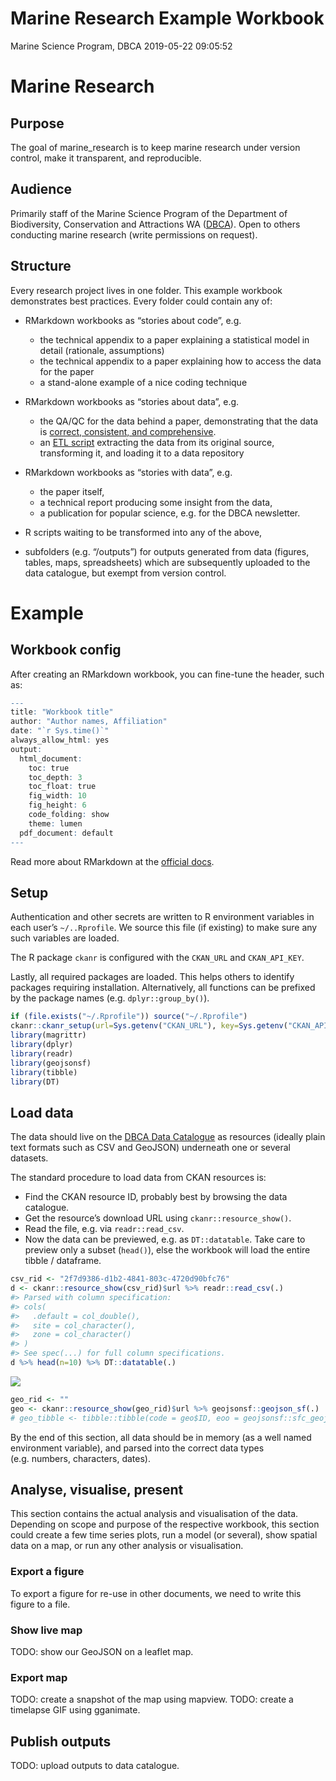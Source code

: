Marine Research Example Workbook
================
Marine Science Program, DBCA
2019-05-22 09:05:52

<!-- README.md is generated from README.Rmd. Please edit that file -->

# Marine Research

<!-- badges: start -->

<!-- badges: end -->

## Purpose

The goal of marine\_research is to keep marine research under version
control, make it transparent, and reproducible.

## Audience

Primarily staff of the Marine Science Program of the Department of
Biodiversity, Conservation and Attractions WA
([DBCA](https://github.com/dbca-wa/)). Open to others conducting marine
research (write permissions on request).

## Structure

Every research project lives in one folder. This example workbook
demonstrates best practices. Every folder could contain any of:

  - RMarkdown workbooks as “stories about code”, e.g.
    
      - the technical appendix to a paper explaining a statistical model
        in detail (rationale, assumptions)
      - the technical appendix to a paper explaining how to access the
        data for the paper
      - a stand-alone example of a nice coding technique

  - RMarkdown workbooks as “stories about data”, e.g.
    
      - the QA/QC for the data behind a paper, demonstrating that the
        data is [correct, consistent, and
        comprehensive](https://en.wikipedia.org/wiki/Data_quality).
      - an [ETL
        script](https://en.wikipedia.org/wiki/Extract,_transform,_load)
        extracting the data from its original source, transforming it,
        and loading it to a data repository

  - RMarkdown workbooks as “stories with data”, e.g.
    
      - the paper itself,
      - a technical report producing some insight from the data,
      - a publication for popular science, e.g. for the DBCA newsletter.

  - R scripts waiting to be transformed into any of the above,

  - subfolders (e.g. “/outputs”) for outputs generated from data
    (figures, tables, maps, spreadsheets) which are subsequently
    uploaded to the data catalogue, but exempt from version control.

# Example

## Workbook config

After creating an RMarkdown workbook, you can fine-tune the header, such
as:

``` r
---
title: "Workbook title"
author: "Author names, Affiliation"
date: "`r Sys.time()`"
always_allow_html: yes
output:
  html_document:
    toc: true
    toc_depth: 3
    toc_float: true
    fig_width: 10
    fig_height: 6
    code_folding: show
    theme: lumen
  pdf_document: default
---
```

Read more about RMarkdown at the [official
docs](https://rmarkdown.rstudio.com/lesson-1.html).

## Setup

Authentication and other secrets are written to R environment variables
in each user’s `~/..Rprofile`. We source this file (if existing) to make
sure any such variables are loaded.

The R package `ckanr` is configured with the `CKAN_URL` and
`CKAN_API_KEY`.

Lastly, all required packages are loaded. This helps others to identify
packages requiring installation. Alternatively, all functions can be
prefixed by the package names (e.g. `dplyr::group_by()`).

``` r
if (file.exists("~/.Rprofile")) source("~/.Rprofile")
ckanr::ckanr_setup(url=Sys.getenv("CKAN_URL"), key=Sys.getenv("CKAN_API_KEY"))
library(magrittr)
library(dplyr)
library(readr)
library(geojsonsf)
library(tibble)
library(DT)
```

## Load data

The data should live on the [DBCA Data
Catalogue](https://data.dpaw.wa.gov.au/) as resources (ideally plain
text formats such as CSV and GeoJSON) underneath one or several
datasets.

The standard procedure to load data from CKAN resources is:

  - Find the CKAN resource ID, probably best by browsing the data
    catalogue.
  - Get the resource’s download URL using `ckanr::resource_show()`.
  - Read the file, e.g. via `readr::read_csv`.
  - Now the data can be previewed, e.g. as `DT::datatable`. Take care to
    preview only a subset (`head()`), else the workbook will load the
    entire tibble / dataframe.

<!-- end list -->

``` r
csv_rid <- "2f7d9386-d1b2-4841-803c-4720d90bfc76"
d <- ckanr::resource_show(csv_rid)$url %>% readr::read_csv(.)
#> Parsed with column specification:
#> cols(
#>   .default = col_double(),
#>   site = col_character(),
#>   zone = col_character()
#> )
#> See spec(...) for full column specifications.
d %>% head(n=10) %>% DT::datatable(.)
```

![](README_files/figure-gfm/load_data_csv-1.png)<!-- -->

``` r
geo_rid <- ""
geo <- ckanr::resource_show(geo_rid)$url %>% geojsonsf::geojson_sf(.)
# geo_tibble <- tibble::tibble(code = geo$ID, eoo = geojsonsf::sfc_geojson(geo$geometry))
```

By the end of this section, all data should be in memory (as a well
named environment variable), and parsed into the correct data types
(e.g. numbers, characters, dates).

## Analyse, visualise, present

This section contains the actual analysis and visualisation of the data.
Depending on scope and purpose of the respective workbook, this section
could create a few time series plots, run a model (or several), show
spatial data on a map, or run any other analysis or visualisation.

### Export a figure

To export a figure for re-use in other documents, we need to write this
figure to a file.

### Show live map

TODO: show our GeoJSON on a leaflet map.

### Export map

TODO: create a snapshot of the map using mapview. TODO: create a
timelapse GIF using gganimate.

## Publish outputs

TODO: upload outputs to data catalogue.
